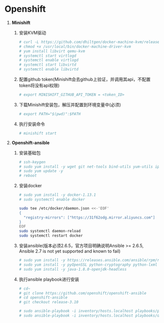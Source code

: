# Openshift

1. **Minishift**

   1. 安装KVM驱动
      ```bash 
      # curl -L https://github.com/dhiltgen/docker-machine-kvm/releases/download/v0.7.0/docker-machine-driver-kvm -o /usr/local/bin/docker-machine-driver-kvm
      # chmod +x /usr/local/bin/docker-machine-driver-kvm
      # yum install libvirt qemu-kvm
      # systemctl start virtlogd
      # systemctl enable virtlogd
      # systemctl start libvirtd
      # systemctl enable libvirtd
      ```
   
   2. 配置github token(Minishift会去github上验证，并调用其api，不配置token将没有api权限)
      ```bash
      # export MINISHIFT_GITHUB_API_TOKEN = <token_ID>
      ```
      
   3. 下载Minishift安装包，解压并配置到环境变量中(必须)
      ```bash
      # export PATH="$(pwd)":$PATH
      ```
   
   4. 执行安装命令
      ```bash
      # minishift start
      ```
      
2. **Openshift-ansible**
   1. 安装基础包
      ```bash 
      # ssh-keygen
      # sudo yum install -y wget git net-tools bind-utils yum-utils iptables-services bridge-utils bash-completion kexec-tools sos psacct
      # sudo yum update -y
      # reboot
      ```
   2. 安装docker
      ```bash 
      # sudo yum install -y docker-1.13.1
      # sudo systemctl enable docker
      ```
      
      ```bash 
      sudo tee /etc/docker/daemon.json <<-'EOF'
      {
        "registry-mirrors": ["https://31f62odg.mirror.aliyuncs.com"]
      }
      EOF
      sudo systemctl daemon-reload
      sudo systemctl restart docker
      ```
      
   3. 安装ansible(版本必须2.6.5，官方项目明确说明Ansible >= 2.6.5, Ansible 2.7 is not yet supported and known to fail)
      ```bash 
      # sudo yum install -y https://releases.ansible.com/ansible/rpm/release/epel-7-x86_64/ansible-2.6.5-1.el7.ans.noarch.rpm
      # sudo yum install -y pyOpenSSL python-cryptography python-lxml
      # sudo yum install -y java-1.8.0-openjdk-headless
      ```
   
   4. 执行ansible playbook进行安装
      ```bash 
      # cd~
      # git clone https://github.com/openshift/openshift-ansible
      # cd openshift-ansible
      # git checkout release-3.10
      
      # sudo ansible-playbook -i inventory/hosts.localhost playbooks/prerequisites.yml
      # sudo ansible-playbook -i inventory/hosts.localhost playbooks/deploy_cluster.yml
      ```